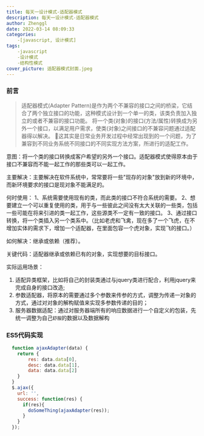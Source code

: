 ```yaml
---
title: 每天一设计模式-适配器模式
description: 每天一设计模式-适配器模式
author: Zhenggl
date: 2022-03-14 08:09:33
categories:
    -[javascript, 设计模式]
tags:
    -javascript
    -设计模式
    -结构性模式
cover_picture: 适配器模式封面.jpeg
---
```


### 前言
> 适配器模式(Adapter Pattern)是作为两个不兼容的接口之间的桥梁，它结合了两个独立接口的功能，这种模式设计到一个单一的类，该类负责加入独立的或者不兼容的接口功能。
> 将一个类(对象)的接口(方法/属性)转换成为另外一个接口，以满足用户需求，使类(对象)之间接口的不兼容问题通过适配器得以解决。
> 🤔这其实是日常业务开发过程中经常出现到的一个问题，为了兼容到不同业务系统不同接口的不同实现方法方案，所进行的适配工作。

意图：将一个类的接口转换成客户希望的另外一个接口。适配器模式使得原本由于接口不兼容而不能一起工作的那些类可以一起工作。

主要解决：主要解决在软件系统中，常常要将一些"现存的对象"放到新的环境中，而新环境要求的接口是现对象不能满足的。

何时使用： 1、系统需要使用现有的类，而此类的接口不符合系统的需要。 2、想要建立一个可以重复使用的类，用于与一些彼此之间没有太大关联的一些类，包括一些可能在将来引进的类一起工作，这些源类不一定有一致的接口。 3、通过接口转换，将一个类插入另一个类系中。（比如老虎和飞禽，现在多了一个飞虎，在不增加实体的需求下，增加一个适配器，在里面包容一个虎对象，实现飞的接口。）

如何解决：继承或依赖（推荐）。

关键代码：适配器继承或依赖已有的对象，实现想要的目标接口。

实际运用场景：
1. 适配异类框架，比如将自己的封装类通过与jquery类进行配合，利用jquery来完成自身的接口改造;
2. 参数适配器，将原本的需要通过多个参数来传参的方式，调整为传递一对象的方式，通过对对象的解构赋值来实现多参数传递的目的；
3. 服务器数据适配：通过对服务器端所有的响应数据进行一个自定义的包装，先统一调整为自己`舒服`的数据以及数据解构

### ES5代码实现
```javascript
  function ajaxAdapter(data) {
    return {
    	res: data.data[0],
    	desc: data.data[1],
        data: data.data[2]	
    }
  }
  $.ajax({
    url: '',
    success: function(res) {
      if(res){
      	doSomeThing(ajaxAdapter(res));
      }
    }
  });
```
